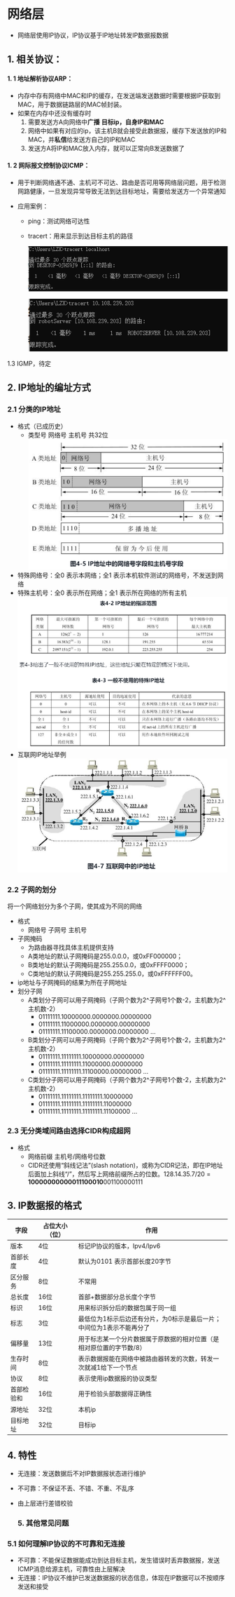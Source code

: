 # 网络层

* 网络层使用IP协议，IP协议基于IP地址转发IP数据报数据

## 1. 相关协议：

#### 1. 1 地址解析协议ARP：

* 内存中存有网络中MAC和IP的缓存，在发送端发送数据时需要根据IP获取到MAC，用于数据链路层的MAC帧封装。
* 如果在内存中还没有缓存时
  1. 需要发送方A向网络中**广播** **目标ip，自身IP和MAC**
  2. 网络中如果有对应的ip，该主机B就会接受此数据报，缓存下发送放的IP和MAC，并**私信**给发送方自己的IP和MAC
  3. 发送方A将IP和MAC放入内存，就可以正常向B发送数据了

#### 1. 2 网际报文控制协议ICMP：

* 用于判断网络通不通、主机可不可达、路由是否可用等网络层问题，用于检测网路健康，一旦发现异常导致无法到达目标地址，需要给发送方一个异常通知

* 应用案例：

  * ping：测试网络可达性

  * tracert：用来显示到达目标主机的路径

    ![1598279505437](imgs\1598279505437.png)

    ![1598279567044](imgs\1598279567044.png)

1.3 IGMP，待定

## 2. IP地址的编址方式
###  2.1 分类的IP地址
 * 格式（已成历史）
     * 类型号 网络号 主机号 共32位
      ![](imgs\1598280912470.png)
  * 特殊网络号：全0 表示本网络；全1 表示本机软件测试的网络号，不发送到网络
  * 特殊主机号：全0 表示所在网络；全1 表示所在网络的所有主机
    ![](imgs\1598280997520.png)
* 互联网IP地址举例
![ce273dcf06ebd73cc538190b0cf9745b.png](imgs\1598281027865.png)

### 2.2 子网的划分
将一个网络划分为多个子网，使其成为不同的网络
* 格式
    * 网络号 子网号 主机号
* 子网掩码
    * 为路由器寻找具体主机提供支持
    * A类地址的默认子网掩码是255.0.0.0，或0xFF000000；
    * B类地址的默认子网掩码是255.255.0.0，或0xFFFF0000；
    * C类地址的默认子网掩码是255.255.255.0，或0xFFFFFF00。
* ip地址与子网掩码的结果为所在子网地址
* 划分子网
    * A类划分子网可以用子网掩码（子网个数为2^子网号1个数-2，主机数为2^主机数-2）
        * 01111111.10000000.0000000.00000000
        * 01111111.11000000.0000000.00000000
        * 01111111.11100000.0000000.00000000
        ...
    * B类划分子网可以用子网掩码（子网个数为2^子网号1个数-2，主机数为2^主机数-2）
        * 01111111.11111111.10000000.00000000
        * 01111111.11111111.11000000.00000000
        * 01111111.11111111.11100000.00000000
        ...
    * C类划分子网可以用子网掩码（子网个数为2^子网号1个数-2，主机数为2^主机数-2）
        * 01111111.11111111.11111111.10000000
        * 01111111.11111111.11111111.11000000
        * 01111111.11111111.11111111.11100000
        ...
### 2.3 无分类域间路由选择CIDR构成超网
* 格式
    * 网络前缀 主机号/网络号位数
    * CIDR还使用“斜线记法”(slash notation)，或称为CIDR记法，即在IP地址后面加上斜线“/”，然后写上网络前缀所占的位数。128.14.35.7/20 = **10000000000011100010**001100000111

## 3. IP数据报的格式

| 字段       | 占位大小（位） | 作用                                                         |
| ---------- | -------------- | ------------------------------------------------------------ |
| 版本       | 4位            | 标记IP协议的版本，Ipv4/Ipv6                                  |
| 首部长度   | 4位            | 默认为0101 表示首部长度20字节                                |
| 区分服务   | 8位            | 不常用                                                       |
| 总长度     | 16位           | 首部+数据部分总长度个字节                                    |
| 标识       | 16位           | 用来标识拆分后的数据包属于同一组                             |
| 标志       | 3位            | 最低位为1标示后边还有分片，为0标示是最后一片；中间位为1表示不能再分了 |
| 偏移量     | 13位           | 用于标志某一个分片数据属于原数据的相对位置（是相对原位置的字节数/8） |
| 生存时间   | 8位            | 表示数据报能在网络中被路由器转发的次数，转发一次就减1给下一个节点 |
| 协议       | 8位            | 表示使用ip数据报的协议类型                                   |
| 首部检验和 | 16位           | 用于检验头部数据得正确性                                     |
| 源地址     | 32位           | 本机ip                                                       |
| 目标地址   | 32位           | 目标ip                                                       |

## 4. 特性

* 无连接：发送数据后不对IP数据报状态进行维护
* 不可靠：不保证不丢、不错、不重、不乱序
* 由上层进行差错校验

	### 5. 其他常见问题

### 5.1 如何理解IP协议的不可靠和无连接

* 不可靠：不能保证数据能成功到达目标主机，发生错误时丢弃数据报，发送ICMP消息给源主机，可靠性由上层解决
* 无连接：IP协议不维护已发送数据报的状态信息，体现在IP数据可以不按顺序发送和接受

